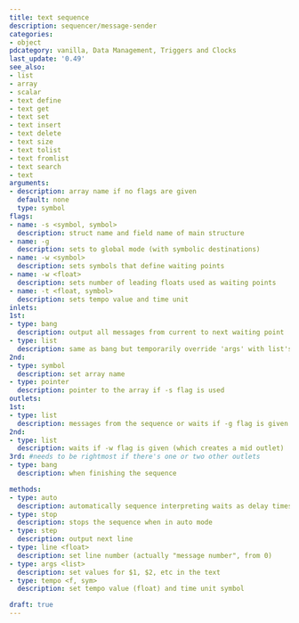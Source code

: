 ```yaml
---
title: text sequence
description: sequencer/message-sender
categories:
- object
pdcategory: vanilla, Data Management, Triggers and Clocks
last_update: '0.49'
see_also:
- list
- array
- scalar
- text define
- text get
- text set
- text insert
- text delete
- text size
- text tolist
- text fromlist
- text search
- text
arguments:
- description: array name if no flags are given 
  default: none
  type: symbol
flags:
- name: -s <symbol, symbol>
  description: struct name and field name of main structure
- name: -g
  description: sets to global mode (with symbolic destinations)
- name: -w <symbol>
  description: sets symbols that define waiting points
- name: -w <float>
  description: sets number of leading floats used as waiting points
- name: -t <float, symbol>
  description: sets tempo value and time unit
inlets:
1st:
- type: bang
  description: output all messages from current to next waiting point
- type: list
  description: same as bang but temporarily override 'args' with list's elements
2nd:
- type: symbol
  description: set array name
- type: pointer
  description: pointer to the array if -s flag is used
outlets:
1st:
- type: list
  description: messages from the sequence or waits if -g flag is given
2nd:
- type: list
  description: waits if -w flag is given (which creates a mid outlet)
3rd: #needs to be rightmost if there's one or two other outlets
- type: bang
  description: when finishing the sequence

methods:
- type: auto
  description: automatically sequence interpreting waits as delay times
- type: stop
  description: stops the sequence when in auto mode
- type: step
  description: output next line
- type: line <float>
  description: set line number (actually "message number", from 0)
- type: args <list>
  description: set values for $1, $2, etc in the text
- type: tempo <f, sym>
  description: set tempo value (float) and time unit symbol

draft: true
---
```

